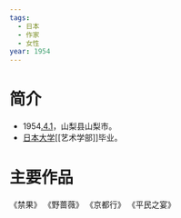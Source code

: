 ```yaml
---
tags:
  - 日本
  - 作家
  - 女性
year: 1954
---
```

# 简介

- 1954[.4.1](2024-04-01.md)，山梨县山梨市。
- [日本大学](日本大学.md)[[艺术学部]]毕业。
# 主要作品

《禁果》
《野蔷薇》
《京都行》
《平民之宴》